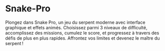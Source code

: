 # Snake-Pro
Plongez dans Snake Pro, un jeu du serpent moderne avec interface graphique et effets animés. Choisissez parmi 3 niveaux de difficulté, accomplissez des missions, cumulez le score, et progressez à travers des défis de plus en plus rapides. Affrontez vos limites et devenez le maître du serpent !
